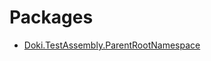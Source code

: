 # Packages

- [Doki.TestAssembly.ParentRootNamespace](Doki.TestAssembly.ParentRootNamespace/README.md)
  
  



